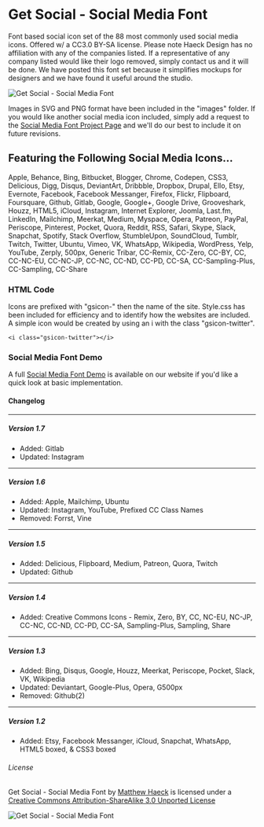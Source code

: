 # Get Social - Social Media Font #

Font based social icon set of the 88 most commonly used social media icons. Offered w/ a CC3.0 BY-SA license. Please note Haeck Design has no affiliation with any of the companies listed. If a representative of any company listed would like their logo removed, simply contact us and it will be done. We have posted this font set because it simplifies mockups for designers and we have found it useful around the studio.

![Get Social - Social Media Font](https://cdn.haeckdesign.com/demo/get-social-social-media-font.jpg)

Images in SVG and PNG format have been included in the "images" folder.  If you would like another social media icon included, simply add a request to the [Social Media Font Project Page](https://haeckdesign.com/freebies/icons/get-social-icon-set) and we'll do our best to include it on future revisions.


## Featuring the Following Social Media Icons... ##

Apple, Behance, Bing, Bitbucket, Blogger, Chrome, Codepen, CSS3, Delicious, Digg, Disqus, DeviantArt, Dribbble, Dropbox, Drupal, Ello, Etsy, Evernote, Facebook, Facebook Messanger, Firefox, Flickr, Flipboard, Foursquare, Github, Gitlab, Google, Google+, Google Drive, Grooveshark, Houzz, HTML5, iCloud, Instagram, Internet Explorer, Joomla, Last.fm, LinkedIn, Mailchimp, Meerkat, Medium, Myspace, Opera, Patreon, PayPal, Periscope, Pinterest, Pocket, Quora, Reddit, RSS, Safari, Skype, Slack, Snapchat, Spotify, Stack Overflow, StumbleUpon, SoundCloud, Tumblr, Twitch, Twitter, Ubuntu, Vimeo, VK, WhatsApp, Wikipedia, WordPress, Yelp, YouTube, Zerply, 500px, Generic Tribar, CC-Remix, CC-Zero, CC-BY, CC, CC-NC-EU, CC-NC-JP, CC-NC, CC-ND, CC-PD, CC-SA, CC-Sampling-Plus, CC-Sampling, CC-Share



### HTML Code ###

Icons are prefixed with "gsicon-" then the name of the site. Style.css has been included for efficiency and to identify how the websites are included. A simple icon would be created by using an i with the class "gsicon-twitter".

```<i class="gsicon-twitter"></i>```



### Social Media Font Demo ###

A full [Social Media Font Demo](https://demo.haeckdesign.com/get-social-icon-set/) is available on our website if you'd like a quick look at basic implementation.


#### Changelog ####

---

##### Version 1.7 #####
* Added: Gitlab
* Updated: Instagram

---

##### Version 1.6 #####
* Added: Apple, Mailchimp, Ubuntu
* Updated: Instagram, YouTube, Prefixed CC Class Names
* Removed: Forrst, Vine

---

##### Version 1.5 #####
* Added: Delicious, Flipboard, Medium, Patreon, Quora, Twitch
* Updated: Github

---

##### Version 1.4 #####
* Added: Creative Commons Icons - Remix, Zero, BY, CC, NC-EU, NC-JP, CC-NC, CC-ND, CC-PD, CC-SA, Sampling-Plus, Sampling, Share 

---

##### Version 1.3 #####
* Added: Bing, Disqus, Google, Houzz, Meerkat, Periscope, Pocket, Slack, VK, Wikipedia
* Updated: Deviantart, Google-Plus, Opera, G500px
* Removed: Github(2)

---

##### Version 1.2 #####
* Added: Etsy, Facebook Messanger, iCloud, Snapchat, WhatsApp, HTML5 boxed, & CSS3 boxed



###### License ######

<span xmlns:dct="http://purl.org/dc/terms/" href="http://purl.org/dc/dcmitype/StillImage" property="dct:title" rel="dct:type">Get Social - Social Media Font</span> by [Matthew Haeck](https://haeckdesign.com/freebies/icons/get-social-icon-set) is licensed under a [Creative Commons Attribution-ShareAlike 3.0 Unported License](https://creativecommons.org/licenses/by-sa/3.0/deed.en_US)

![Get Social - Social Media Font](https://licensebuttons.net/l/by-sa/3.0/80x15.png)
